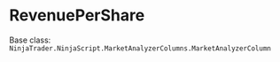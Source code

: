# RevenuePerShare

Base class: `NinjaTrader.NinjaScript.MarketAnalyzerColumns.MarketAnalyzerColumn`

